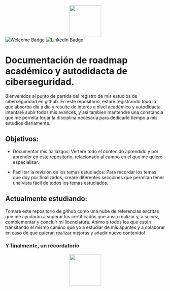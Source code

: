 <div id="header" align="center"><img src="https://media.giphy.com/media/M9gbBd9nbDrOTu1Mqx/giphy.gif" width="100"/></div>
<div id="badges">
  <img src="https://img.shields.io/badge/WELCOME-6EEC25" alt="Welcome Badge"/>
  <a href="https://www.linkedin.com/in/alanjaviercanellas/" target="_blank"><img src="https://img.shields.io/badge/LinkedIn-blue?style=for-the-badge&logo=linkedin&logoColor=white" alt="LinkedIn Badge"/></a>

</div>

# Documentación de roadmap académico y autodidacta de ciberseguridad.</h4>

Bienvenidos al punto de partida del registro de mis estudios de ciberseguridad en github. En este repositorio, estaré registrando todo lo que absorba día a día y resulte de interés a nivel académico y autodidacta. Intentaré subir todos mis avances, y así tambien mantendré una constancia que me permita forjar la disciplina necesaria para dedicarle tiempo a mis estudios diariamente.

## Objetivos: 

 - Documentar mis hallazgos: Verteré todo el contenido aprendido y por aprender en este repositorio, relacionado al campo en el que me quiero especializar.

 - Facilitar la revisión de los temas estudiados: Para recordar los temas que doy por finalizados, crearé diferentes secciones que permitan tener una vista fácil de todos los temas estudiados.

## Actualmente estudiando:

 Tomaré este repositorio de github como una nube de referencias escritas que me ayudarán a superar los certificados que ansío realizar y, a su vez, complementar y concluír mi licenciatura. Animo a todos los que estén transitando el mismo camino que yo a estudiar de mis apuntes y a colaborar en caso de que quieran realizar mejoras y añadir nuevo contenido!

 ### Y finalmente, un recordatorio 
 <div id="header" align="center"><img src="https://media.giphy.com/media/rYEAkYihZsyWs/giphy.gif" width="100"/></div>

